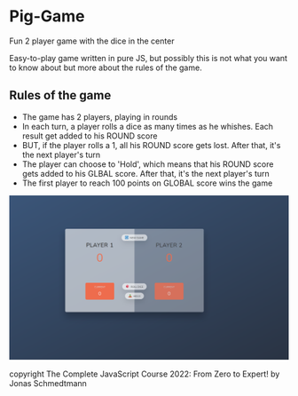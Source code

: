 # Pig-Game
Fun 2 player game with the dice in the center

Easy-to-play game written in pure JS, but possibly this is not what you want to know about but more about the rules of the game.

## Rules of the game
- The game has 2 players, playing in rounds
- In each turn, a player rolls a dice as many times as he whishes. Each result get added to his ROUND score
- BUT, if the player rolls a 1, all his ROUND score gets lost. After that, it's the next player's turn
- The player can choose to 'Hold', which means that his ROUND score gets added to his GLBAL score. After that, it's the next player's turn
- The first player to reach 100 points on GLOBAL score wins the game


![Screenshot](screenshot.png)

copyright The Complete JavaScript Course 2022: From Zero to Expert! by Jonas Schmedtmann
